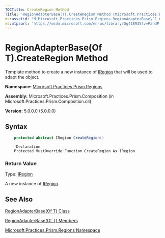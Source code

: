 ```yaml
---
TOCTitle: CreateRegion Method
Title: 'RegionAdapterBase(T).CreateRegion Method (Microsoft.Practices.Prism.Regions)'
ms:assetid: 'M:Microsoft.Practices.Prism.Regions.RegionAdapterBase\`1.CreateRegion'
ms:mtpsurl: 'https://msdn.microsoft.com/en-us/library/Gg418935(v=PandP.50)'
---
```



# RegionAdapterBase(Of T).CreateRegion Method

Template method to create a new instance of [IRegion](https://msdn.microsoft.com/en-us/library/microsoft.practices.prism.regions.iregion(v=pandp.50)) that will be used to adapt the object.

**Namespace:** [Microsoft.Practices.Prism.Regions](https://msdn.microsoft.com/en-us/library/microsoft.practices.prism.regions(v=pandp.50))

**Assembly:** Microsoft.Practices.Prism.Composition (in Microsoft.Practices.Prism.Composition.dll)

**Version:** 5.0.0.0 (5.0.0.0)

## Syntax

```C#
    protected abstract IRegion CreateRegion()
```
```VB
    'Declaration
    Protected MustOverride Function CreateRegion As IRegion
```

### Return Value

Type: [IRegion](https://msdn.microsoft.com/en-us/library/microsoft.practices.prism.regions.iregion(v=pandp.50))

A new instance of [IRegion](https://msdn.microsoft.com/en-us/library/microsoft.practices.prism.regions.iregion(v=pandp.50)).

## See Also

[RegionAdapterBase(Of T) Class](https://msdn.microsoft.com/en-us/library/gg431546(v=pandp.50))

[RegionAdapterBase(Of T) Members](https://msdn.microsoft.com/en-us/library/gg405501(v=pandp.50))

[Microsoft.Practices.Prism.Regions Namespace](https://msdn.microsoft.com/en-us/library/microsoft.practices.prism.regions(v=pandp.50))
